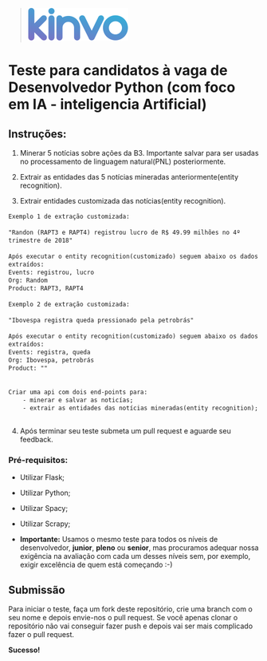 > ![Logo Kinvo](https://github.com/kinvoapp/kinvo-mobile-test/blob/master/logo.svg)

# Teste para candidatos à vaga de Desenvolvedor Python (com foco em IA - inteligencia Artificial)  


## Instruções:

1. Minerar 5 notícias sobre ações da B3. Importante salvar para ser usadas no processamento de linguagem natural(PNL) posteriormente. 

2. Extrair as entidades das 5 notícias mineradas anteriormente(entity recognition).

3. Extrair entidades customizada das notícias(entity recognition).


```
Exemplo 1 de extração customizada:

"Randon (RAPT3 e RAPT4) registrou lucro de R$ 49.99 milhões no 4º trimestre de 2018"

Após executar o entity recognition(customizado) seguem abaixo os dados extraídos:
Events: registrou, lucro
Org: Random
Product: RAPT3, RAPT4

Exemplo 2 de extração customizada:

"Ibovespa registra queda pressionado pela petrobrás"

Após executar o entity recognition(customizado) seguem abaixo os dados extraídos:
Events: registra, queda
Org: Ibovespa, petrobrás
Product: ""


Criar uma api com dois end-points para:
	- minerar e salvar as noticías;
	- extrair as entidades das notícias mineradas(entity recognition);


  ```

4. Após terminar seu teste submeta um pull request e aguarde seu feedback.


### Pré-requisitos:

* Utilizar Flask;
* Utilizar Python;
* Utilizar Spacy;
* Utilizar Scrapy;


* **Importante:** Usamos o mesmo teste para todos os níveis de desenvolvedor, **junior**, **pleno** ou **senior**, mas procuramos adequar nossa exigência na avaliação com cada um desses níveis sem, por exemplo, exigir excelência de quem está começando :-)

## Submissão

Para iniciar o teste, faça um fork deste repositório, crie uma branch com o seu nome e depois envie-nos o pull request.
Se você apenas clonar o repositório não vai conseguir fazer push e depois vai ser mais complicado fazer o pull request.

**Sucesso!**
